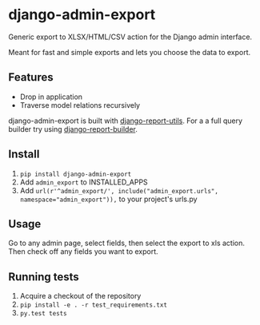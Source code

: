 django-admin-export
===================

Generic export to XLSX/HTML/CSV action for the Django admin interface.

Meant for fast and simple exports and lets you choose the data to export.

Features
--------
- Drop in application
- Traverse model relations recursively

django-admin-export is built with [django-report-utils](https://github.com/burke-software/django-report-utils).
For a a full query builder try using [django-report-builder](https://github.com/burke-software/django-report-builder).

Install
-------
1. ``pip install django-admin-export``
2. Add ``admin_export`` to INSTALLED_APPS
3. Add ``url(r'^admin_export/', include("admin_export.urls", namespace="admin_export")),`` to your project's urls.py

Usage
-----
Go to any admin page, select fields, then select the export to xls action. Then check off any fields you want to export.

Running tests
-------------

1. Acquire a checkout of the repository
2. ``pip install -e . -r test_requirements.txt``
3. ``py.test tests``
